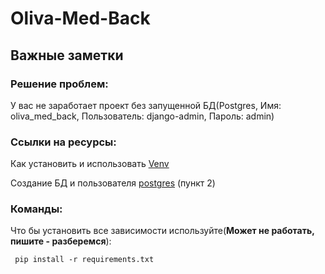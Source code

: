 # Oliva-Med-Back
## Важные  заметки
### Решение проблем:
У вас не заработает проект без запущенной БД(Postgres, Имя: oliva_med_back, Пользователь: django-admin, Пароль: admin)
### Ссылки на ресурсы:
Как установить и использовать [Venv](https://python.land/virtual-environments/virtualenv)<br>

Создание БД и пользователя [postgres](https://www.8host.com/blog/kak-ispolzovat-postgresql-v-prilozhenii-django/?ysclid=ltuyvihufa159649274) (пункт 2)

### Команды:

Что бы установить все зависимости используйте(<b>Может не работать, пишите - разберемся</b>):
```
 pip install -r requirements.txt
```
